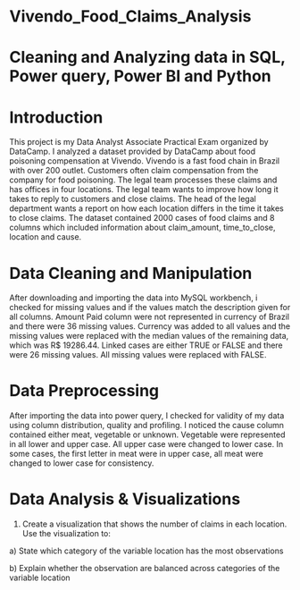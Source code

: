 # Vivendo_Food_Claims_Analysis
# Cleaning and Analyzing data in SQL, Power query, Power BI and Python
# Introduction
This project is my Data Analyst Associate Practical Exam organized by DataCamp. I analyzed a dataset provided by DataCamp about food poisoning compensation at Vivendo. Vivendo is a fast food chain in Brazil with over 200 outlet. Customers often claim compensation from the company for food poisoning. The legal team processes these claims and has offices in four locations. The legal team wants to improve how long it takes to reply to customers and close claims. The head of the legal department wants a report on how each location differs in the time it takes to close claims. The dataset contained 2000 cases of food claims and 8 columns which included information about claim_amount, time_to_close, location and cause.  
# Data Cleaning and Manipulation
After downloading and importing the data into MySQL workbench, i checked for missing values and if the values match the description given for all columns. Amount Paid column were not represented in currency of Brazil and there were 36 missing values. Currency was added to all values and the missing values were replaced with the median values of the remaining data, which was R$ 19286.44. Linked cases are either TRUE or FALSE and there were 26 missing values. All missing values were replaced with FALSE.
# Data Preprocessing 
After importing the data into power query, I checked for validity of my data using column distribution, quality and profiling. I noticed the cause column contained either meat, vegetable or unknown. Vegetable were represented in all lower and upper case. All upper case were changed to lower case. In some cases, the first letter in meat were in upper case, all meat were changed to lower case for consistency.
# Data Analysis & Visualizations
1)  Create a visualization that shows the number of claims in each location. Use the visualization to:

a)  State which category of the variable location has the most observations

b)  Explain whether the observation are balanced across categories of the variable location

